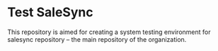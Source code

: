 # Test SaleSync
This repository is aimed for creating a system testing environment for salesync repository – the main repository of the organization.

